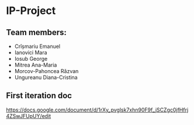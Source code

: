 # IP-Project
## Team members:
- Crîșmariu Emanuel
- Ianovici Mara
- Iosub George
- Mitrea Ana-Maria
- Morcov-Pahoncea Răzvan
- Ungureanu Diana-Cristina
## First iteration doc
https://docs.google.com/document/d/1rXy_pvglsk7xhn90F9f_jSCZgc0jfHfrj4ZSwJFUpUY/edit